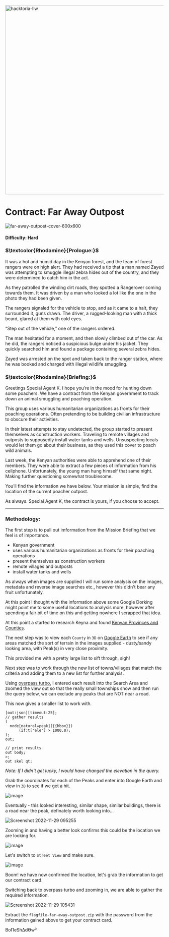 <img width="600" alt="hacktoria-llw" src="https://user-images.githubusercontent.com/117080369/203552008-2d0e0a07-1815-485b-8f3f-ae7ed7258af8.png">

# Contract: Far Away Outpost
![far-away-outpost-cover-600x600](https://user-images.githubusercontent.com/117080369/204478206-d9583b8b-4ddb-46cd-9528-6d54e72b47f4.png)

#### Difficulty: Hard

### **$\textcolor{Rhodamine}{Prologue:}$**
It was a hot and humid day in the Kenyan forest, and the team of forest rangers were on high alert. They had received a tip that a man named Zayed was attempting to smuggle illegal zebra hides out of the country, and they were determined to catch him in the act.

As they patrolled the winding dirt roads, they spotted a Rangerover coming towards them. It was driven by a man who looked a lot like the one in the photo they had been given.

The rangers signaled for the vehicle to stop, and as it came to a halt, they surrounded it, guns drawn. The driver, a rugged-looking man with a thick beard, glared at them with cold eyes.

“Step out of the vehicle,” one of the rangers ordered.

The man hesitated for a moment, and then slowly climbed out of the car. As he did, the rangers noticed a suspicious bulge under his jacket. They quickly searched him and found a package containing several zebra hides.

Zayed was arrested on the spot and taken back to the ranger station, where he was booked and charged with illegal wildlife smuggling.

### **$\textcolor{Rhodamine}{Briefing:}$**
Greetings Special Agent K. I hope you’re in the mood for hunting down some poachers. We have a contract from the Kenyan government to track down an animal smuggling and poaching operation.

This group uses various humanitarian organizations as fronts for their poaching operations. Often pretending to be building civilian infrastructure to obscure their activities.

In their latest attempts to stay undetected, the group started to present themselves as construction workers. Traveling to remote villages and outposts to supposedly install water tanks and wells. Unsuspecting locals would let them go about their business, as they used this cover to poach wild animals.

Last week, the Kenyan authorities were able to apprehend one of their members. They were able to extract a few pieces of information from his cellphone. Unfortunately, the young man hung himself that same night. Making further questioning somewhat troublesome.

You’ll find the information we have below. Your mission is simple, find the location of the current poacher outpost.

As always. Special Agent K, the contract is yours, if you choose to accept.

---

### Methodology:
The first step is to pull out imformation from the Mission Briefing that we feel is of importance.
* Kenyan government
* uses various humanitarian organizations as fronts for their poaching operations
* present themselves as construction workers
* remote villages and outposts
* install water tanks and wells

As always when images are supplied I will run some analysis on the images, metadata and reverse image searches etc., however this didn't bear any fruit unfortunately.

At this point I thought with the information above some Google Dorking might point me to some useful locations to analysis more, however after spending a fair bit of time on this and getting nowhere I scrapped that idea.

At this point a started to research Keyna and found <a href="https://www.citypopulation.de/en/kenya/admin/">Kenyan Provinces and Counties</a>.

The next step was to view each `County` in `3D` on <a href="https://earth.google.com/web/">Google Earth</a> to see if any areas matched the sort of terrain in the images supplied - dusty/sandy looking area, with Peak(s) in very close proximity.

This provided me with a pretty large list to sift through, sigh!

Next step was to work through the new list of towns/villages that match the criteria and adding them to a new list for further analysis.

Using <a href="https://overpass-turbo.eu/">overpass turbo</a>, I entered each result into the Search Area and zoomed the view out so that the really small townships show and then run the query below, we can exclude any peaks that are NOT near a road.

This now gives a smaller list to work with.

```
[out:json][timeout:25];
// gather results
(
  node[natural=peak]({{bbox}})
      (if:t["ele"] > 1000.0); 
);
out; 

// print results
out body;
>;
out skel qt;
```

*Note: If I didn't get lucky, I would have changed the elevation in the query.*

Grab the coordinates for each of the Peaks and enter into Google Earth and view in `3D` to see if we get a hit.

![image](https://user-images.githubusercontent.com/117080369/204509021-c948677b-4001-4ab7-9309-f50e0925327f.png)

Eventually - this looked interesting, similar shape, similar buildings, there is a road near the peak, definately worth looking into...

![Screenshot 2022-11-29 095255](https://user-images.githubusercontent.com/117080369/204497246-68e4ecd0-fb57-412c-9613-1f67e0cd9953.png)

Zooming in and having a better look confirms this could be the location we are looking for.

![image](https://user-images.githubusercontent.com/117080369/204510079-c30dd9d8-614a-4752-9e0c-1aaa066f0c23.png)

Let's switch to `Street View` and make sure.

![image](https://user-images.githubusercontent.com/117080369/204510500-2752e81a-d72c-481b-86f9-aea548f9067b.png)

Boom! we have now confirmed the location, let's grab the information to get our contract card.

Switching back to overpass turbo and zooming in, we are able to gather the required information.

![Screenshot 2022-11-29 105431](https://user-images.githubusercontent.com/117080369/204511386-d88a4e97-6c0e-469a-9d96-c9db6ed77ee4.png)

Extract the `flagfile-far-away-outpost.zip` with the password from the information gained above to get your contract card.


BoΠeShΔdϴw³
